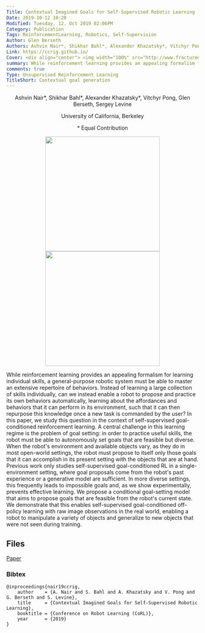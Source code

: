 ```yaml
---
Title: Contextual Imagined Goals for Self-Supervised Robotic Learning
Date: 2019-10-12 10:20
Modified: Tuesday, 12. Oct 2019 02:06PM 
Category: Publication
Tags: ReinforcementLearning, Robotics, Self-Supervision 
Author: Glen Berseth
Authors: Ashvin Nair*, Shikhar Bahl*, Alexander Khazatsky*, Vitchyr Pong, Glen Berseth, Sergey Levine
Link: https://ccrig.github.io/
Cover: <div align="center"> <img width="100%" src="http://www.fracturedplane.com/projects/CCRIG/method_step1.png" alt=""> <img alt="" width="100%" src="http://www.fracturedplane.com/projects/CCRIG/cc_vae.png"> </div>
summary: While reinforcement learning provides an appealing formalism for learning individual skills, a general-purpose robotic system must be able to master an extensive repertoire of behaviors. Instead of learning a large collection of skills individually, can we instead enable a robot to propose and practice its own behaviors automatically, learning about the affordances and behaviors that it can perform in its environment, such that it can then repurpose this knowledge once a new task is commanded by the user? In this paper, we study this question in the context of self-supervised goal-conditioned reinforcement learning. A central challenge in this learning regime is the problem of goal setting: in order to practice useful skills, the robot must be able to autonomously set goals that are feasible but diverse. When the robot's environment and available objects vary, as they do in most open-world settings, the robot must propose to itself only those goals that it can accomplish in its present setting with the objects that are at hand. Previous work only studies self-supervised goal-conditioned RL in a single-environment setting, where goal proposals come from the robot's past experience or a generative model are sufficient. In more diverse settings, this frequently leads to impossible goals and, as we show experimentally, prevents effective learning. We propose a conditional goal-setting model that aims to propose goals that are feasible from the robot's current state. We demonstrate that this enables self-supervised goal-conditioned off-policy learning with raw image observations in the real world, enabling a robot to manipulate a variety of objects and generalize to new objects that were not seen during training. 
comments: true
Type: Unsupervised Reinforcement Learning
TitleShort: Contextual goal generation
---
```


<div align="center">
	<p>
				Ashvin Nair*, Shikhar Bahl*, Alexander Khazatsky*, Vitchyr Pong, Glen Berseth, Sergey Levine
	</p>
	<p>	
            University of California, Berkeley
    </p>
    <p>	
            * Equal Contribution
    </p>
</div>

<center>

</center>

<div align="center">
            <img width="300" src="http://www.fracturedplane.com/projects/CCRIG/method_step1.png"> <img width="300" src="http://www.fracturedplane.com/projects/CCRIG/cc_vae.png">
</div>

While reinforcement learning provides an appealing formalism for learning individual skills, a general-purpose robotic system must be able to master an extensive repertoire of behaviors. Instead of learning a large collection of skills individually, can we instead enable a robot to propose and practice its own behaviors automatically, learning about the affordances and behaviors that it can perform in its environment, such that it can then repurpose this knowledge once a new task is commanded by the user? In this paper, we study this question in the context of self-supervised goal-conditioned reinforcement learning. A central challenge in this learning regime is the problem of goal setting: in order to practice useful skills, the robot must be able to autonomously set goals that are feasible but diverse. When the robot's environment and available objects vary, as they do in most open-world settings, the robot must propose to itself only those goals that it can accomplish in its present setting with the objects that are at hand. Previous work only studies self-supervised goal-conditioned RL in a single-environment setting, where goal proposals come from the robot's past experience or a generative model are sufficient. In more diverse settings, this frequently leads to impossible goals and, as we show experimentally, prevents effective learning. We propose a conditional goal-setting model that aims to propose goals that are feasible from the robot's current state. We demonstrate that this enables self-supervised goal-conditioned off-policy learning with raw image observations in the real world, enabling a robot to manipulate a variety of objects and generalize to new objects that were not seen during training. 




## Files

[Paper](https://arxiv.org/abs/1910.11670)

### Bibtex

```
@inproceedings{nair19ccrig,
    author    = {A. Nair and S. Bahl and A. Khazatsky and V. Pong and G. Berseth and S. Levine},
    title     = {Contextual Imagined Goals for Self-Supervised Robotic Learning},
    booktitle = {Conference on Robot Learning (CoRL)},
    year      = {2019}
} 
```
